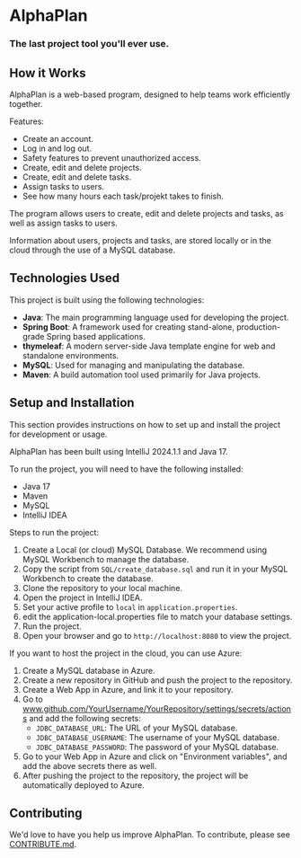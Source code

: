 # AlphaPlan
### The last project tool you'll ever use.


## How it Works

AlphaPlan is a web-based program, designed to help teams work efficiently together.

Features:
- Create an account. 
- Log in and log out.
- Safety features to prevent unauthorized access.
- Create, edit and delete projects.
- Create, edit and delete tasks.
- Assign tasks to users.
- See how many hours each task/projekt takes to finish.

The program allows users to create, edit and delete projects and tasks, as well as assign tasks to users.

Information about users, projects and tasks, are stored locally or in the cloud through the use of 
a MySQL database.

## Technologies Used


This project is built using the following technologies:

- **Java**: The main programming language used for developing the project.
- **Spring Boot**: A framework used for creating stand-alone, production-grade Spring based applications.
- **thymeleaf**: A modern server-side Java template engine for web and standalone environments.
- **MySQL**: Used for managing and manipulating the database.
- **Maven**: A build automation tool used primarily for Java projects.

## Setup and Installation

This section provides instructions on how to set up and install the project for development or usage.

AlphaPlan has been built using IntelliJ 2024.1.1 and Java 17.

To run the project, you will need to have the following installed:

- Java 17
- Maven
- MySQL
- IntelliJ IDEA

Steps to run the project:

1. Create a Local (or cloud) MySQL Database. We recommend using MySQL Workbench to manage the database.
2. Copy the script from `SQL/create_database.sql` and run it in your MySQL Workbench to create the database. 
3. Clone the repository to your local machine. 
4. Open the project in IntelliJ IDEA. 
5. Set your active profile to `local` in `application.properties`.
6. edit the application-local.properties file to match your database settings.
7. Run the project. 
8. Open your browser and go to `http://localhost:8080` to view the project.

If you want to host the project in the cloud, you can use Azure:

1. Create a MySQL database in Azure.
2. Create a new repository in GitHub and push the project to the repository.
3. Create a Web App in Azure, and link it to your repository.
4. Go to www.github.com/YourUsername/YourRepository/settings/secrets/actions and add the following secrets:
   - `JDBC_DATABASE_URL`: The URL of your MySQL database.
   - `JDBC_DATABASE_USERNAME`: The username of your MySQL database.
   - `JDBC_DATABASE_PASSWORD`: The password of your MySQL database.
5. Go to your Web App in Azure and click on "Environment variables", and add the above secrets there as well.
6. After pushing the project to the repository, the project will be automatically deployed to Azure.

## Contributing

We'd love to have you help us improve AlphaPlan. To contribute, please see [CONTRIBUTE.md](CONTRIBUTE.md).

